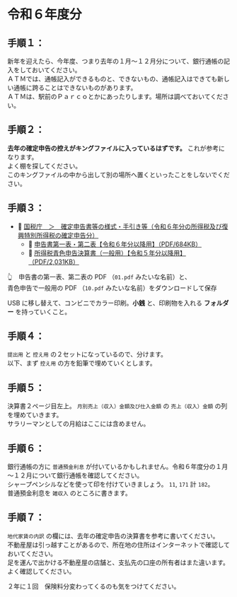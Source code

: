 # 令和６年度分


## 手順１：

新年を迎えたら、今年度、つまり去年の１月～１２月分について、銀行通帳の記入をしておいてください。  
ＡＴＭでは、通帳記入ができるものと、できないもの、通帳記入はできても新しい通帳に跨ることはできないものがあります。  
ＡＴＭは、駅前のＰａｒｃｏとかにあったりします。場所は調べておいてください。  


## 手順２：

**去年の確定申告の控えがキングファイルに入っているはずです。** これが参考になります。  
よく棚を探してください。  
このキングファイルの中から出して別の場所へ置くといったことをしないでください。  


## 手順３：

* 📖 [国税庁　＞　確定申告書等の様式・手引き等（令和６年分の所得税及び復興特別所得税の確定申告分）](https://www.nta.go.jp/taxes/shiraberu/shinkoku/syotoku/r06.htm)
    * 📖 [申告書第一表・第二表【令和６年分以降用】（PDF/684KB）](https://www.nta.go.jp/taxes/shiraberu/shinkoku/yoshiki/01/shinkokusho/pdf/r06/01.pdf)
    * 📖 [所得税青色申告決算書（一般用）【令和５年分以降用】（PDF/2,031KB）](https://www.nta.go.jp/taxes/shiraberu/shinkoku/yoshiki/01/shinkokusho/pdf/r05/10.pdf)

👆　申告書の第一表、第二表の PDF （`01.pdf` みたいな名前）と、  
青色申告で一般用の PDF （`10.pdf` みたいな名前）をダウンロードして保存  

USB に移し替えて、コンビニでカラー印刷。**小銭** と、印刷物を入れる **フォルダー** を持っていくこと。  


## 手順４：

`提出用` と `控え用` の２セットになっているので、分けます。  
以下、まず `控え用` の方を鉛筆で埋めていくとします。


## 手順５：

決算書２ページ目左上。 `月別売上（収入）金額及び仕入金額` の `売上（収入）金額` の列を埋めていきます。  
サラリーマンとしての月給はここには含めません。  


## 手順６：

銀行通帳の方に `普通預金利息` が付いているかもしれません。令和６年度分の１月～１２月について銀行通帳を確認してください。  
シャープペンシルなどを使って印を付けていきましょう。
`11`, `171` 計 `182`。  
普通預金利息を `雑収入` のところに書きます。  


## 手順７：

`地代家賃の内訳` の欄には、去年の確定申告の決算書を参考に書いてください。  
不動産屋は引っ越すことがあるので、所在地の住所はインターネットで確認しておいてください。  
足を運んで出かける不動産屋の店舗と、支払先の口座の所有者はまた違います。よく確認してください。  

２年に１回　保険料分変わってくるのも気をつけてください。  
